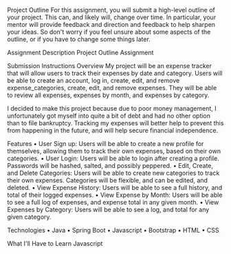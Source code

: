 Project Outline
For this assignment, you will submit a high-level outline of your project. This can, and likely will, change over time. In particular, your mentor will provide feedback and direction and feedback to help sharpen your ideas. So don't worry if you feel unsure about some aspects of the outline, or if you have to change some things later.

Assignment Description
Project Outline Assignment

Submission Instructions
Overview
My project will be an expense tracker that will allow users to track their expenses by date and category. Users will be able to create an account, log in, create, edit, and remove expense_categories, create, edit, and remove expenses. They will be able to review all expenses, expenses by month, and expenses by category.

I decided to make this project because due to poor money management, I unfortunately got myself into quite a bit of debt and had no other option than to file bankruptcy. Tracking my expenses will better help to prevent this from happening in the future, and will help secure financial independence.

Features
•	User Sign up: Users will be able to create a new profile for themselves, allowing them to track their own expenses, based on their own categories.
•	User Login: Users will be able to login after creating a profile. Passwords will be hashed, salted, and possibly peppered.
•	Edit, Create, and Delete Categories: Users will be able to create new categories to track their own expenses. Categories will be flexible, and can be edited, and deleted.
•	View Expense History: Users will be able to see a full history, and total of their logged expenses.
•	View Expense by Month: Users will be able to see a full log of expenses, and expense total in any given month.
•	View Expenses by Category: Users will be able to see a log, and total for any given category.

Technologies
•	Java
•	Spring Boot
•	Javascript
•	Bootstrap
•	HTML
•	CSS

What I'll Have to Learn
Javascript
